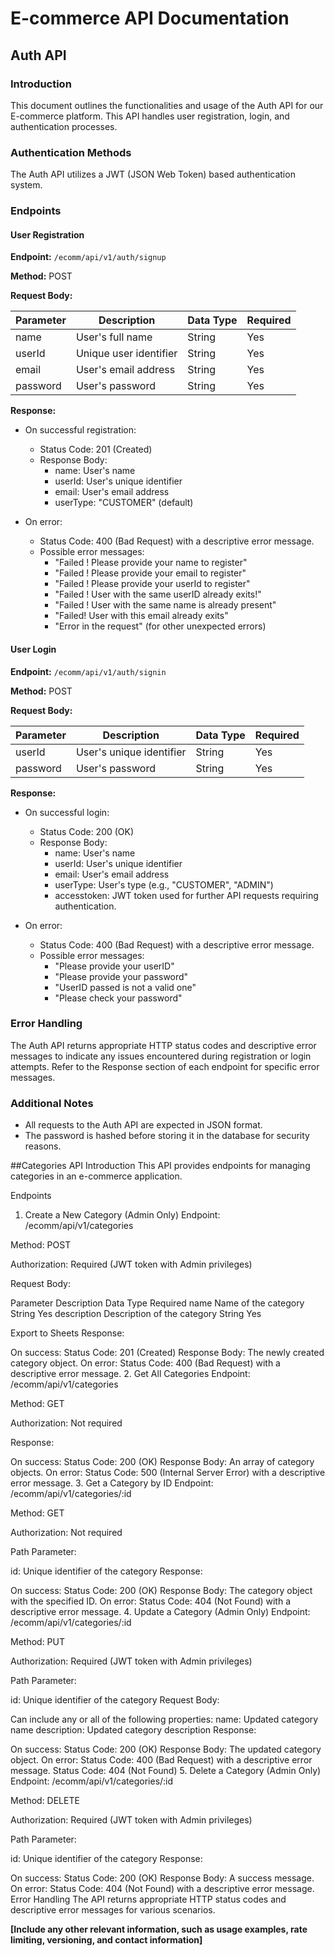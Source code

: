 # E-commerce API Documentation

## Auth API

### Introduction

This document outlines the functionalities and usage of the Auth API for our E-commerce platform. This API handles user registration, login, and authentication processes.

### Authentication Methods

The Auth API utilizes a JWT (JSON Web Token) based authentication system.

### Endpoints

#### User Registration

**Endpoint:** `/ecomm/api/v1/auth/signup`

**Method:** POST

**Request Body:**

| Parameter | Description | Data Type | Required |
|---|---|---|---|
| name | User's full name | String | Yes |
| userId | Unique user identifier | String | Yes |
| email | User's email address | String | Yes |
| password | User's password | String | Yes |

**Response:**

* On successful registration:
    * Status Code: 201 (Created)
    * Response Body:
        * name: User's name
        * userId: User's unique identifier
        * email: User's email address
        * userType: "CUSTOMER" (default)

* On error:
    * Status Code: 400 (Bad Request) with a descriptive error message.
    * Possible error messages:
        * "Failed ! Please provide your name to register"
        * "Failed ! Please provide your email to register"
        * "Failed ! Please provide your userId to register"
        * "Failed ! User with the same userID already exits!"
        * "Failed ! User with the same name is already present"
        * "Failed! User with this email already exits"
        * "Error in the request" (for other unexpected errors)

#### User Login

**Endpoint:** `/ecomm/api/v1/auth/signin`

**Method:** POST

**Request Body:**

| Parameter | Description | Data Type | Required |
|---|---|---|---|
| userId | User's unique identifier | String | Yes |
| password | User's password | String | Yes |

**Response:**

* On successful login:
    * Status Code: 200 (OK)
    * Response Body:
        * name: User's name
        * userId: User's unique identifier
        * email: User's email address
        * userType: User's type (e.g., "CUSTOMER", "ADMIN")
        * accesstoken: JWT token used for further API requests requiring authentication.

* On error:
    * Status Code: 400 (Bad Request) with a descriptive error message.
    * Possible error messages:
        * "Please provide your userID"
        * "Please provide your password"
        * "UserID passed is not a valid one"
        * "Please check your password"

### Error Handling

The Auth API returns appropriate HTTP status codes and descriptive error messages to indicate any issues encountered during registration or login attempts. Refer to the Response section of each endpoint for specific error messages.

### Additional Notes

* All requests to the Auth API are expected in JSON format.
* The password is hashed before storing it in the database for security reasons.


##Categories API
Introduction
This API provides endpoints for managing categories in an e-commerce application.

Endpoints
1. Create a New Category (Admin Only)
Endpoint: /ecomm/api/v1/categories

Method: POST

Authorization: Required (JWT token with Admin privileges)

Request Body:

Parameter	Description	Data Type	Required
name	Name of the category	String	Yes
description	Description of the category	String	Yes

Export to Sheets
Response:

On success:
Status Code: 201 (Created)
Response Body: The newly created category object.
On error:
Status Code: 400 (Bad Request) with a descriptive error message.
2. Get All Categories
Endpoint: /ecomm/api/v1/categories

Method: GET

Authorization: Not required

Response:

On success:
Status Code: 200 (OK)
Response Body: An array of category objects.
On error:
Status Code: 500 (Internal Server Error) with a descriptive error message.
3. Get a Category by ID
Endpoint: /ecomm/api/v1/categories/:id

Method: GET

Authorization: Not required

Path Parameter:

id: Unique identifier of the category
Response:

On success:
Status Code: 200 (OK)
Response Body: The category object with the specified ID.
On error:
Status Code: 404 (Not Found) with a descriptive error message.
4. Update a Category (Admin Only)
Endpoint: /ecomm/api/v1/categories/:id

Method: PUT

Authorization: Required (JWT token with Admin privileges)

Path Parameter:

id: Unique identifier of the category
Request Body:

Can include any or all of the following properties:
name: Updated category name
description: Updated category description
Response:

On success:
Status Code: 200 (OK)
Response Body: The updated category object.
On error:
Status Code: 400 (Bad Request) with a descriptive error message.
Status Code: 404 (Not Found)
5. Delete a Category (Admin Only)
Endpoint: /ecomm/api/v1/categories/:id

Method: DELETE

Authorization: Required (JWT token with Admin privileges)

Path Parameter:

id: Unique identifier of the category
Response:

On success:
Status Code: 200 (OK)
Response Body: A success message.
On error:
Status Code: 404 (Not Found) with a descriptive error message.
Error Handling
The API returns appropriate HTTP status codes and descriptive error messages for various scenarios.

**[Include any other relevant information, such as usage examples, rate limiting, versioning, and contact information]**

